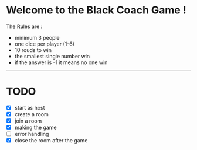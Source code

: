 # Welcome to the Black Coach Game !
The Rules are : 
- minimum 3 people
- one dice per player (1-6)
- 10 rouds to win
- the smallest single number win
- if the answer is -1 it means no one win
------------------------------------
# TODO
- [x] start as host
- [x] create a room
- [x] join a room
- [x] making the game
- [ ] error handling
- [x] close the room after the game
